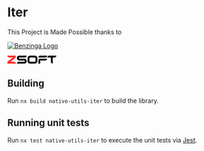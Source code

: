 # Iter

This Project is Made Possible thanks to

[![Benzinga Logo](https://import.cdn.thinkific.com/222214/D3r5EJy9SZaNsaY7dQsj_Benzinga-logo-navy.svg)](www.benzinga.com)

[![ZSoft Logo](https://raw.githubusercontent.com/ZNackasha/CDN/refs/heads/main/zsoft-no-size.svg)](https://github.com/znackasha)

## Building

Run `nx build native-utils-iter` to build the library.

## Running unit tests

Run `nx test native-utils-iter` to execute the unit tests via [Jest](https://jestjs.io).
